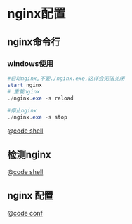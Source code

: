 # nginx配置

## nginx命令行

### windows使用

```powershell
#启动nginx,不要./nginx.exe,这样会无法关闭
start nginx
# 重载nginx
./nginx.exe -s reload

#停止nginx
./nginx.exe -s stop
```

@[code shell](./res/nginx.sh)

## 检测nginx

@[code shell](./res/nginx_check.sh)

## nginx 配置

@[code conf](./res/nginx-front.conf)
